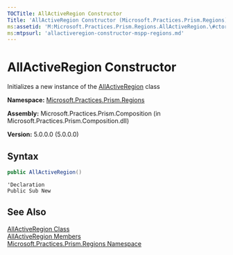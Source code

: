 ```yaml
---
TOCTitle: AllActiveRegion Constructor
Title: 'AllActiveRegion Constructor (Microsoft.Practices.Prism.Regions)'
ms:assetid: 'M:Microsoft.Practices.Prism.Regions.AllActiveRegion.\#ctor'
ms:mtpsurl: 'allactiveregion-constructor-mspp-regions.md'
---
```



# AllActiveRegion Constructor

Initializes a new instance of the [AllActiveRegion](https://msdn.microsoft.com/library/microsoft.practices.prism.regions.allactiveregion) class

**Namespace:** [Microsoft.Practices.Prism.Regions](https://msdn.microsoft.com/library/microsoft.practices.prism.regions)

**Assembly:** Microsoft.Practices.Prism.Composition (in Microsoft.Practices.Prism.Composition.dll)

**Version:** 5.0.0.0 (5.0.0.0)

## Syntax

```C#
public AllActiveRegion()
```

```VB
'Declaration
Public Sub New
```

## See Also

[AllActiveRegion Class](https://msdn.microsoft.com/library/microsoft.practices.prism.regions.allactiveregion)<br/>
[AllActiveRegion Members](https://msdn.microsoft.com/en-us/library/microsoft.practices.prism.regions.allactiveregion_members)<br/>
[Microsoft.Practices.Prism.Regions Namespace](https://msdn.microsoft.com/library/microsoft.practices.prism.regions)<br/>